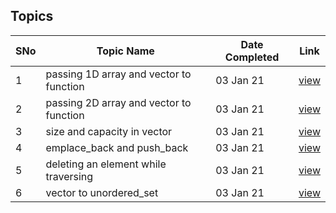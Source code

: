 ## Topics

SNo | Topic Name | Date Completed | Link |
----|------------|----------------|------|
1 | passing 1D array and vector to function | 03 Jan 21 | [view](1D_vector_function.cpp) | 
2 | passing 2D array and vector to function | 03 Jan 21 | [view](2D_vector_function.cpp) |
3 | size and capacity in vector | 03 Jan 21 | [view](size_capacity.cpp) |
4 | emplace_back and push_back | 03 Jan 21 | [view](emplace_back.cpp) |
5 | deleting an element while traversing | 03 Jan 21 | [view](delete_traverse.cpp) |
6 | vector to unordered_set | 03 Jan 21 | [view](vector_to_set.cpp) | 